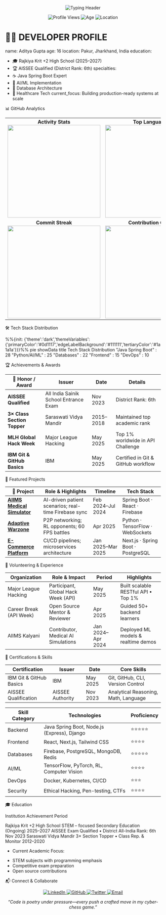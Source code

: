 <div align="center">
  <img src="https://readme-typing-svg.herokuapp.com?font=Cascadia+Code&weight=600&size=32&duration=4000&pause=700&color=00D4FF&center=true&vCenter=true&width=900&lines=console.log(%22Hello%2C%20World!%20I'm%20Aditya%20Gupta%22);16yo%20Full-Stack%20Architect;AI%2FML%20Enthusiast;Database%20Expert" alt="Typing Header" />
</div>

<p align="center">
  <img src="https://komarev.com/ghpvc/?username=adityagupta0251&label=👁️+Profile+Views&color=00d4ff&style=for-the-badge" alt="Profile Views" />
  <img src="https://img.shields.io/badge/Age-16-brightgreen?style=for-the-badge" alt="Age" />
  <img src="https://img.shields.io/badge/Location-India-blue?style=for-the-badge" alt="Location" />

# 👨‍💻 DEVELOPER PROFILE
name: Aditya Gupta
age: 16
location: Pakur, Jharkhand, India
education:
  - 🎓 Rajkiya Krit +2 High School (2025–2027)
  - 🏆 AISSEE Qualified (District Rank: 6th)
specialties:
  - ☕ Java Spring Boot Expert
  - 🧠 AI/ML Implementation
  - 💾 Database Architecture
  - 🏥 Healthcare Tech
current_focus: Building production-ready systems at scale


📊 GitHub Analytics

<div align="center">
  <table>
    <tr>
      <td align="center">
        <strong>Activity Stats</strong><br/>
        <img src="https://github-readme-stats.vercel.app/api?username=adityagupta0251&show_icons=true&theme=radical&hide_border=true&include_all_commits=true&count_private=true&bg_color=0d1117&title_color=00d4ff&icon_color=4ecdc4&text_color=ffffff&font=Cascadia%20Code" width="300"/>
      </td>
      <td align="center">
        <strong>Top Languages</strong><br/>
        <img src="https://github-readme-stats.vercel.app/api/top-langs?username=adityagupta0251&layout=compact&langs_count=6&theme=radical&hide_border=true&bg_color=0d1117&title_color=00d4ff&text_color=ffffff&font=Cascadia%20Code" width="300"/>
      </td>
    </tr>
    <tr>
      <td align="center">
        <strong>Commit Streak</strong><br/>
        <img src="https://github-readme-streak-stats.herokuapp.com/?user=adityagupta0251&theme=radical&hide_border=true&background=0d1117&stroke=00d4ff&ring=4ecdc4&fire=ff6b6b&currStreakNum=ffffff&sideNums=ffffff&currStreakLabel=ffffff&sideLabels=ffffff&dates=808080&font=Cascadia%20Code" width="300"/>
      </td>
      <td align="center">
        <strong>Contribution Graph</strong><br/>
        <img src="https://raw.githubusercontent.com/adityagupta0251/adityagupta0251/output/github-contribution-grid-snake.svg" width="300"/>
      </td>
    </tr>
  </table>
</div>

🛠️ Tech Stack Distribution

%%{init: {'theme':'dark','themeVariables':{'primaryColor':'#0d1117','edgeLabelBackground':'#111111','tertiaryColor':'#1a1a1a'}}}%%
pie showData
    title Tech Stack Distribution
    "Java Spring Boot" : 28
    "Python/AI/ML"      : 25
    "Databases"         : 22
    "Frontend"          : 15
    "DevOps"            : 10


🏆 Achievements & Awards

<table>
  <thead>
    <tr>
      <th>🏅 Honor / Award</th>
      <th>Issuer</th>
      <th>Date</th>
      <th>Details</th>
    </tr>
  </thead>
  <tbody>
    <tr>
      <td><strong>AISSEE Qualified</strong></td>
      <td>All India Sainik School Entrance Exam</td>
      <td>Nov 2023</td>
      <td>District Rank: 6th</td>
    </tr>
    <tr>
      <td><strong>3× Class Section Topper</strong></td>
      <td>Saraswati Vidya Mandir</td>
      <td>2015–2018</td>
      <td>Maintained top academic rank</td>
    </tr>
    <tr>
      <td><strong>MLH Global Hack Week</strong></td>
      <td>Major League Hacking</td>
      <td>May 2025</td>
      <td>Top 1% worldwide in API Challenge</td>
    </tr>
    <tr>
      <td><strong>IBM Git &amp; GitHub Basics</strong></td>
      <td>IBM</td>
      <td>May 2025</td>
      <td>Certified in Git &amp; GitHub workflow</td>
    </tr>
  </tbody>
</table>

🚀 Featured Projects

<table>
  <thead>
    <tr>
      <th>🚀 Project</th>
      <th>Role &amp; Highlights</th>
      <th>Timeline</th>
      <th>Tech Stack</th>
    </tr>
  </thead>
  <tbody>
    <tr>
      <td><strong><a href="https://github.com/adityagupta0251/healthcare-simulation">AIIMS Medical Simulator</a></strong></td>
      <td>AI-driven patient scenarios; real-time Firebase sync</td>
      <td>Feb 2024–Jul 2024</td>
      <td>Spring Boot · React · Firebase</td>
    </tr>
    <tr>
      <td><strong><a href="https://github.com/adityagupta0251/ai-game-engine">Adaptive Warzone</a></strong></td>
      <td>P2P networking; RL opponents; 60 FPS battles</td>
      <td>Apr 2025</td>
      <td>Python · TensorFlow · WebSockets</td>
    </tr>
    <tr>
      <td><strong><a href="https://github.com/adityagupta0251/ecommerce-platform">E-Commerce Platform</a></strong></td>
      <td>CI/CD pipelines; microservices architecture</td>
      <td>Jan 2025–Mar 2025</td>
      <td>Next.js · Spring Boot · PostgreSQL</td>
    </tr>
  </tbody>
</table>

🤝 Volunteering & Experience

<table>
  <thead>
    <tr>
      <th>Organization</th>
      <th>Role &amp; Impact</th>
      <th>Period</th>
      <th>Highlights</th>
    </tr>
  </thead>
  <tbody>
    <tr>
      <td>Major League Hacking</td>
      <td>Participant, Global Hack Week (API)</td>
      <td>May 2025</td>
      <td>Built scalable RESTful API • Top 1%</td>
    </tr>
    <tr>
      <td>Career Break (API Week)</td>
      <td>Open Source Mentor &amp; Reviewer</td>
      <td>Apr 2025</td>
      <td>Guided 50+ backend learners</td>
    </tr>
    <tr>
      <td>AIIMS Kalyani</td>
      <td>Contributor, Medical AI Simulations</td>
      <td>Jan 2024–Apr 2024</td>
      <td>Deployed ML models &amp; realtime demos</td>
    </tr>
  </tbody>
</table>


📜 Certifications & Skills

<table>
  <thead>
    <tr>
      <th>Certification</th>
      <th>Issuer</th>
      <th>Date</th>
      <th>Core Skills</th>
    </tr>
  </thead>
  <tbody>
    <tr>
      <td>IBM Git & GitHub Basics</td>
      <td>IBM</td>
      <td>May 2025</td>
      <td>Git, GitHub, CLI, Version Control</td>
    </tr>
    <tr>
      <td>AISSEE Qualification</td>
      <td>AISSEE Authority</td>
      <td>Nov 2023</td>
      <td>Analytical Reasoning, Math, Language</td>
    </tr>
  </tbody>
</table><table>
  <thead>
    <tr>
      <th>Skill Category</th>
      <th>Technologies</th>
      <th>Proficiency</th>
    </tr>
  </thead>
  <tbody>
    <tr>
      <td>Backend</td>
      <td>Java Spring Boot, Node.js (Express), Django</td>
      <td>⭐⭐⭐⭐⭐</td>
    </tr>
    <tr>
      <td>Frontend</td>
      <td>React, Next.js, Tailwind CSS</td>
      <td>⭐⭐⭐⭐</td>
    </tr>
    <tr>
      <td>Databases</td>
      <td>Firebase, PostgreSQL, MongoDB, Redis</td>
      <td>⭐⭐⭐⭐⭐</td>
    </tr>
    <tr>
      <td>AI/ML</td>
      <td>TensorFlow, PyTorch, RL, Computer Vision</td>
      <td>⭐⭐⭐⭐</td>
    </tr>
    <tr>
      <td>DevOps</td>
      <td>Docker, Kubernetes, CI/CD</td>
      <td>⭐⭐⭐</td>
    </tr>
    <tr>
      <td>Security</td>
      <td>Ethical Hacking, Pen-testing, CTFs</td>
      <td>⭐⭐⭐⭐</td>
    </tr>
  </tbody>
</table>

🎓 Education

Institution	Achievement	Period

Rajkiya Krit +2 High School	STEM – focused Secondary Education (Ongoing)	2025–2027
AISSEE Exam	Qualified • District All-India Rank: 6th	Nov 2023
Saraswati Vidya Mandir	3× Section Topper • Class Rep. & Monitor	2012–2020


+ Current Academic Focus:
- STEM subjects with programming emphasis  
- Competitive exam preparation  
- Open source contributions



📬 Connect & Collaborate

<div align="center">
  <a href="https://linkedin.com/in/aditya-gupta-42a275359">
    <img src="https://img.shields.io/badge/LinkedIn-0077B5?style=for-the-badge&logo=linkedin" alt="LinkedIn"/>
  </a>
  <a href="https://github.com/adityagupta0251">
    <img src="https://img.shields.io/badge/GitHub-100000?style=for-the-badge&logo=github" alt="GitHub"/>
  </a>
  <a href="https://twitter.com/adityagupta0251">
    <img src="https://img.shields.io/badge/Twitter-1DA1F2?style=for-the-badge&logo=twitter" alt="Twitter"/>
  </a>
  <a href="mailto:adiunknown0261@gmail.com">
    <img src="https://img.shields.io/badge/Email-D14836?style=for-the-badge&logo=gmail" alt="Email"/>
  </a>
</div>

<p align="center">
  <em>“Code is poetry under pressure—every push a crafted move in my cyber-chess game.”</em>
</p>